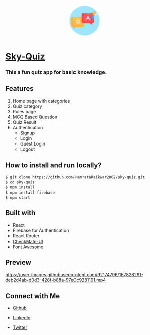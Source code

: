 <h1 align='center'>
  <a href="http://sky-quiz.vercel.app/">
  <img src='https://raw.githubusercontent.com/NamrataRaikwar2002/sky-quiz/dev/public/fevicon.ico' alt='logo' width='100px'/>
  </a>
  
  
  # [Sky-Quiz](http://sky-quiz.vercel.app/)
  ### This a fun quiz app for basic knowledge.
  </h1>
  
  
  ## Features
  1. Home page with categories
  2. Quiz category
  3. Rules page
  4. MCQ Based Question
  5. Quiz Result
  6. Authentication
        - Signup
        - Login
        - Guest Login
        - Logout
  
  
   ## How to install and run locally?
  ```
  $ git clone https://github.com/NamrataRaikwar2002/sky-quiz.git
  $ cd sky-quiz
  $ npm install
  $ npm install firebase
  $ npm start
  ```
  
  ## Built with
  - React
  - Firebase for Authentication
  - React Router
  - [CheckMate-UI](https://objective-lewin-a1ee76.netlify.app/)
  - Font Awesome

## Preview

https://user-images.githubusercontent.com/92174796/167828291-deb2d4ab-d0d3-428f-b88a-97e0c9281191.mp4




 ## Connect with Me
  * [Github](https://github.com/NamrataRaikwar2002)

  * [LinkedIn](https://www.linkedin.com/in/namrata-raikwar-727951224/)

  * [Twitter](https://twitter.com/RaikwarNamrata?t=plsVpPoUgAtlfzgO6Uvvsw&s=03)

  
  
